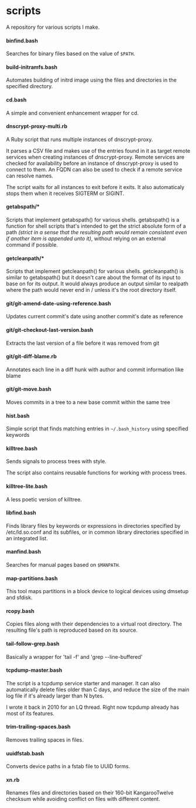 # scripts

A repository for various scripts I make.

#### binfind.bash

Searches for binary files based on the value of `$PATH`.

#### build-initramfs.bash

Automates building of initrd image using the files and directories in
the specified directory.

#### cd.bash

A simple and convenient enhancement wrapper for cd.

#### dnscrypt-proxy-multi.rb

A Ruby script that runs multiple instances of dnscrypt-proxy.

It parses a CSV file and makes use of the entries found in
it as target remote services when creating instances of
dnscrypt-proxy.  Remote services are checked for
availability before an instance of dnscrypt-proxy is used
to connect to them.  An FQDN can also be used to check if
a remote service can resolve names.

The script waits for all instances to exit before it
exits.  It also automaticaly stops them when it receives
SIGTERM or SIGINT.

#### getabspath/*

Scripts that implement getabspath() for various shells.  getabspath() is
a function for shell scripts that's intended to get the strict absolute
form of a path *(strict in a sense that the resulting path would remain
consistent even if another item is appended unto it)*, without relying
on an external command if possible.

#### getcleanpath/*

Scripts that implement getcleanpath() for various shells.
getcleanpath() is similar to getabspath() but it doesn't care about the
format of its input to base on for its output.  It would always produce
an output similar to realpath where the path would never end in / unless
it's the root directory itself.

#### git/git-amend-date-using-reference.bash

Updates current commit's date using another commit's date as reference

#### git/git-checkout-last-version.bash

Extracts the last version of a file before it was removed from git

#### git/git-diff-blame.rb

Annotates each line in a diff hunk with author and commit information
like blame

#### git/git-move.bash

Moves commits in a tree to a new base commit within the same tree

#### hist.bash

Simple script that finds matching entries in `~/.bash_history` using
specified keywords

#### killtree.bash

Sends signals to process trees with style.

The script also contains reusable functions for working with process
trees.

#### killtree-lite.bash

A less poetic version of killtree.

#### libfind.bash

Finds library files by keywords or expressions in directories specified
by /etc/ld.so.conf and its subfiles, or in common library directories
specified in an integrated list.

#### manfind.bash

Searches for manual pages based on `$MANPATH`.

#### map-partitions.bash

This tool maps partitions in a block device to logical devices using
dmsetup and sfdisk.

#### rcopy.bash

Copies files along with their dependencies to a virtual root directory.
The resulting file's path is reproduced based on its source.

#### tail-follow-grep.bash

Basically a wrapper for 'tail -f' and 'grep --line-buffered'

#### tcpdump-master.bash

The script is a tcpdump service starter and manager.  It can also
automatically delete files older than C days, and reduce the size of
the main log file if it's already larger than N bytes.

I wrote it back in 2010 for an LQ thread.  Right now tcpdump already has
most of its features.

#### trim-trailing-spaces.bash

Removes trailing spaces in files.

#### uuidfstab.bash

Converts device paths in a fstab file to UUID forms.

#### xn.rb

Renames files and directories based on their 160-bit KangarooTwelve
checksum while avoiding conflict on files with different content.
